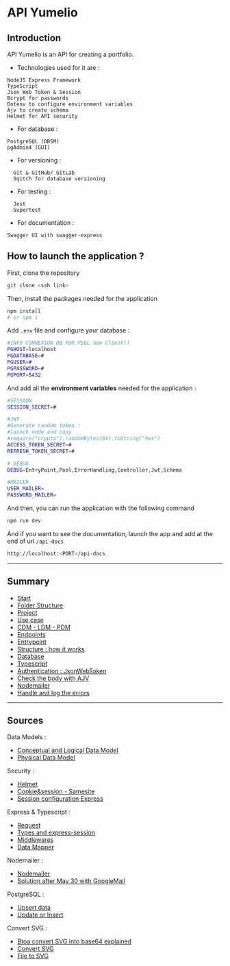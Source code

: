 # API Yumelio

## Introduction

API Yumelio is an API for creating a portfolio.

- Technologies used for it are :

```
NodeJS Express Framework
TypeScript
Json Web Token & Session
Bcrypt for passwords
Dotenv to configure environment variables
Ajv to create schema
Helmet for API security
```

- For database :

```
PostgreSQL (DBSM)
pgAdmin4 (GUI)
```

- For versioning :

```
  Git & GitHub/ GitLab
  Sqitch for database versioning
```

- For testing :

```
  Jest
  Supertest
```

- For documentation :

```
Swagger UI with swagger-express
```

## How to launch the application ?

First, clone the repository

```sh
git clone <ssh link>
```
Then, install the packages needed for the application

```sh
npm install
# or npm i
```
Add `.env` file and configure your database :

```sh
#INFO CONNEXION DB FOR PSQL new Client()
PGHOST=localhost
PGDATABASE=#
PGUSER=#
PGPASSWORD=#
PGPORT=5432
```
And add all the **environment variables** needed for the application :

```sh
#SESSION
SESSION_SECRET=#

#JWT
#Generate random token : 
#launch node and copy 
#require("crypto").randomBytes(64).toString("hex")
ACCESS_TOKEN_SECRET=#
REFRESH_TOKEN_SECRET=#

# DEBUG
DEBUG=EntryPoint,Pool,ErrorHandling,Controller,Jwt,Schema

#MAILER
USER_MAILER=
PASSWORD_MAILER=

```


And then, you can run the application with the following command 

```sh
npm run dev
```
And if you want to see the documentation, launch the app and add at the end of url `/api-docs`

```sh
http://localhost:<PORT>/api-docs
```
___

## Summary

- [Start](./__docs__/00_start.md)
- [Folder Structure](./__docs__/01_folder.md)
- [Project](./__docs__/02_project.md)
- [Use case](./__docs__/03_usecase.md)
- [CDM - LDM - PDM](./__docs__/04_mcd-mld-mpd.md)
- [Endpoints](./__docs__/05_endpoints.md)
- [Entrypoint](./__docs__/06_entrypoint.md)
- [Structure : how it works](./__docs__/07_structure.md)
- [Database](./__docs__/08_database.md)
- [Typescript](./__docs__/09_typescript.md)
- [Authentication : JsonWebToken](./__docs__/10_jsonwebtoken.md)
- [Check the body with AJV](./__docs__/11_ajv.md)
- [Nodemailer](./__docs__/12_nodemailer.md)
- [Handle and log the errors](./__docs__/13_errors.md)


---

## Sources

Data Models :

- [Conceptual and Logical Data Model](https://opentextbc.ca/dbdesign01/chapter/chapter-4-types-of-database-models/)
- [Physical Data Model](https://www.ibm.com/docs/en/ida/9.1.1?topic=modeling-physical-data-models)

Security :

- [Helmet](https://helmetjs.github.io/)
- [Cookie&session - Samesite](https://datatracker.ietf.org/doc/html/draft-ietf-httpbis-rfc6265bis-03#section-4.1.2.7)
- [Session configuration Express](https://expressjs.com/en/resources/middleware/session.html)

Express & Typescript :

- [Request](https://github.com/DefinitelyTyped/DefinitelyTyped/blob/master/types/express-session/index.d.ts)
- [Types and express-session](https://akoskm.com/how-to-use-express-session-with-custom-sessiondata-typescript)
- [Middlewares](https://www.spiceworks.com/tech/cloud/articles/what-is-middleware/)
- [Data Mapper](https://designpatternsphp.readthedocs.io/en/latest/Structural/DataMapper/README.html)

Nodemailer :

- [Nodemailer](https://nodemailer.com/) 
- [Solution after May 30 with GoogleMail](https://stackoverflow.com/questions/71477637/nodemailer-and-gmail-after-may-30-2022)

PostgreSQL : 

- [Upsert data](https://www.prisma.io/dataguide/postgresql/inserting-and-modifying-data/insert-on-conflict)
- [Update or Insert](https://www.postgresqltutorial.com/postgresql-tutorial/postgresql-upsert/)

Convert SVG : 

- [Btoa convert SVG into base64 explained](https://www.w3schools.com/jsref/met_win_btoa.asp)
- [Convert SVG](https://thewebdev.info/2021/08/28/how-to-convert-inline-svg-to-base64-string-with-javascript/)
- [File to SVG](https://developer.mozilla.org/fr/docs/Web/API/FileReader/readAsDataURL)